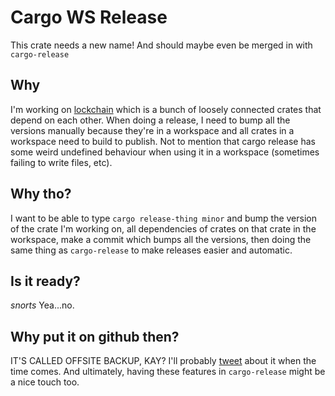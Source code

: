 # Cargo WS Release

This crate needs a new name! And should maybe even be merged in with `cargo-release`

## Why

I'm working on [lockchain](https://github.com/spacekookie/lockchain) which is a bunch of loosely connected crates that depend on each other. When doing a release, I need to bump all the versions manually because they're in a workspace and all crates in a workspace need to build to publish. Not to mention that cargo release has some weird undefined behaviour when using it in a workspace (sometimes failing to write files, etc).


## Why tho?

I want to be able to type `cargo release-thing minor` and bump the version of the crate I'm working on, all dependencies of crates on that crate in the workspace, make a commit which bumps all the versions, then doing the same thing as `cargo-release` to make releases easier and automatic.


## Is it ready?

*snorts* Yea...no.


## Why put it on github then?

IT'S CALLED OFFSITE BACKUP, KAY? I'll probably [tweet](twitter.com/spacekookie) about it when the time comes. And ultimately, having these features in `cargo-release` might be a nice touch too.